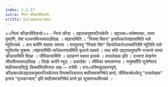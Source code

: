 ```yaml
---
index: 2.2.17
sutra: नित्यं क्रीडाजीविकयोः
vritti: balamanorama
---
```


<<नित्यं क्रीडाजीविकयोः>> - नित्यं क्रीडा । उद्दालकपुष्पभञ्जिकेति । उद्दालकः=श्लेष्मातकः, तस्य पुष्पाणि, तेषां भञ्जनमित्यस्वपदविग्रहः । संज्ञायामिति । "स्त्रियां क्तिन्" इत्यधिकारेसंज्ञाया॑मिति भावे ण्वुलित्यर्थः । अत्र कर्मणि षष्ठ्याः समासः । वस्तुतस्तु "स्त्रियां क्ति" न्नित्यधिकारेधात्वर्थनिर्देशे ण्वु॑लिति भावे ण्वुलित्येव युक्तम् ।संज्ञाया॑मिति त्वधिकरणार्थमिति कृदन्ते वक्ष्यते । तथा सति उद्दालकपुष्पाणि भज्यन्ते यस्यां क्रीडायामिति विग्रहः । जीविकायामिति । उदाहरणं वक्ष्यत इत्यर्थः । दन्तलेखक इति । दन्तानां लेखनेन जीवतीत्यस्वपदविग्रहः । लिखेः कर्तरि ण्वुल् । अकादेशः । जीविका समासगम्या । ननुषष्ठी॑ति सूत्रेणैवात्र षष्ठीसमाससिद्धेः किमर्थमिदमित्यत आह — तत्रेति । तत्र=तस्मिन्नुदाहरणद्वये, क्रीडाबाधकेउद्दालकपुष्पभञ्जिके॑त्यत्र विभाषाधिकारात् षष्ठीसमासनिषेधे प्राप्ते, जीविकाबोधकेतु "दन्तलेखक" इत्यत्र "तृजकाभ्याम्" इति षष्ठीसमासनिषेधे प्राप्ते इदं सूत्रमारब्धमित्यर्थः ।